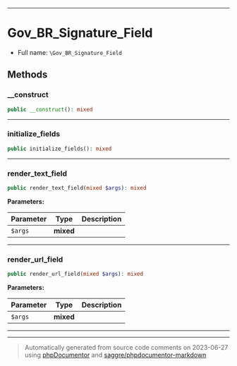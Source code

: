 ***

# Gov_BR_Signature_Field





* Full name: `\Gov_BR_Signature_Field`




## Methods


### __construct



```php
public __construct(): mixed
```











***

### initialize_fields



```php
public initialize_fields(): mixed
```











***

### render_text_field



```php
public render_text_field(mixed $args): mixed
```








**Parameters:**

| Parameter | Type | Description |
|-----------|------|-------------|
| `$args` | **mixed** |  |




***

### render_url_field



```php
public render_url_field(mixed $args): mixed
```








**Parameters:**

| Parameter | Type | Description |
|-----------|------|-------------|
| `$args` | **mixed** |  |




***


***
> Automatically generated from source code comments on 2023-06-27 using [phpDocumentor](http://www.phpdoc.org/) and [saggre/phpdocumentor-markdown](https://github.com/Saggre/phpDocumentor-markdown)
